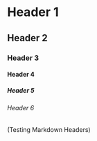 # Header 1
## Header 2
### Header 3
#### Header 4
##### Header 5
###### Header 6
(Testing Markdown Headers)
